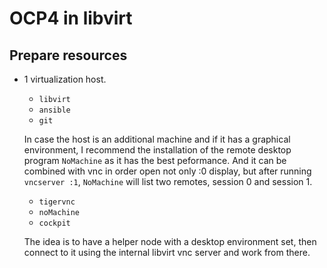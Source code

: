 # OCP4 in libvirt

## Prepare resources

* 1 virtualization host.
    - `libvirt`
    - `ansible`
    - `git`

  In case the host is an additional machine and if it has a graphical environment, I recommend the installation of the remote desktop program `NoMachine` as it has the best peformance. And it can be combined with vnc in order open not only :0 display, but after running `vncserver :1`, `NoMachine` will list two remotes, session 0 and session 1.
    - `tigervnc`
    - `noMachine`
    - `cockpit`

  The idea is to have a helper node with a desktop environment set, then connect to it using the internal libvirt vnc server and work from there.
